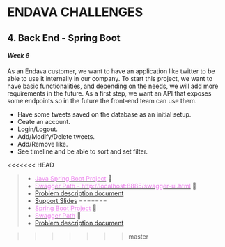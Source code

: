 # ENDAVA CHALLENGES
## 4. Back End - Spring Boot
#### *Week 6* 

As an Endava customer, we want to have an application like twitter to be able to use it internally in our company.
To start this project, we want to have basic functionalities, and depending on the needs, we will add more requirements in the future. As a first step, we want an API that exposes some endpoints so in the future the front-end team can use them.

- Have some tweets saved on the database as an initial setup.
- Ceate an account.
- Login/Logout. 
- Add/Modify/Delete tweets.
- Add/Remove like.
- See timeline and be able to sort and set filter.
  
<<<<<<< HEAD
> - [<font color="violet">Java Spring Boot Project</font>]() :memo:
> - [<font color="violet">Swagger Path - http://localhost:8885/swagger-ui.html</font>](http://localhost:8885/swagger-ui.html) :memo: 
> - [Problem description document]()
> - [Support Slides]()
=======
> - [<font color="violet">Spring Boot Project</font>](https://github.com/Safimmi/EndavaChallenges/tree/master/4.%20Backend%20-%20Spring%20Boot/Twitter/twitter) :memo:
> - [<font color="violet">Swagger Path</font>](http://localhost:8885/swagger-ui.html) :memo:
> - [Problem description document](https://github.com/Safimmi/EndavaChallenges/blob/master/4.%20Backend%20-%20Spring%20Boot/Spring%20Boot%20Twitter%20Challenge/Spring%20Boot%20Twitter%20Challenge.pdf)



>>>>>>> master



